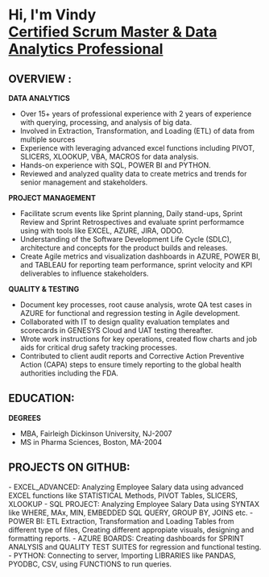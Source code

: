 <h1>Hi, I'm Vindy <br/><a href="https://github.com/vindhyameda"> Certified Scrum Master & Data Analytics Professional </a>


<h2> OVERVIEW :</h2>

<b>DATA ANALYTICS </b>
- Over 15+ years of professional experience with 2 years of experience with querying, processing, and analysis of big data.
- Involved in Extraction, Transformation, and Loading (ETL) of data from multiple sources
- Experience with leveraging advanced excel functions including PIVOT, SLICERS, XLOOKUP, VBA, MACROS for data analysis.
- Hands-on experience with SQL, POWER BI and PYTHON.
- Reviewed and analyzed quality data to create metrics and trends for senior management and stakeholders.


<b> PROJECT MANAGEMENT </b>

- Facilitate scrum events like Sprint planning, Daily stand-ups, Sprint Review and Sprint Retrospectives and evaluate sprint performamce using with tools like EXCEL, AZURE, JIRA, ODOO.
- Understanding of the Software Development Life Cycle (SDLC), architecture and concepts for the product builds and releases.
- Create Agile metrics and visualization dashboards in AZURE, POWER BI, and TABLEAU for reporting team performance, sprint velocity and KPI deliverables to influence stakeholders.


<b> QUALITY & TESTING </b>

- Document key processes, root cause analysis, wrote QA test cases in AZURE for functional and regression testing in Agile development.
- Collaborated with IT to design quality evaluation templates and scorecards in GENESYS Cloud and UAT testing thereafter.
- Wrote work instructions for key operations, created flow charts and job aids for critical drug safety tracking processes.
- Contributed to client audit reports and Corrective Action Preventive Action (CAPA) steps to ensure timely reporting to the global health authorities including the FDA. 


<h2>EDUCATION:</h2>
<b> DEGREES </b>

- MBA, Fairleigh Dickinson University, NJ-2007
- MS in Pharma Sciences, Boston, MA-2004


<h2>PROJECTS ON GITHUB:</h2>
- EXCEL_ADVANCED: Analyzing Employee Salary data using advanced EXCEL functions like STATISTICAL Methods, PIVOT Tables, SLICERS, XLOOKUP
- SQL PROJECT: Analyzing Employee Salary Data using SYNTAX like WHERE, MAx, MIN, EMBEDDED SQL QUERY, GROUP BY, JOINS etc.
- POWER BI: ETL Extraction, Transformation and Loading Tables from different type of files, Creating different appropiate visuals, designing and formatting reports. 
- AZURE BOARDS: Creating dashboards for SPRINT ANALYSIS and QUALITY TEST SUITES for regression and functional testing.
- PYTHON: Connecting to server, Importing LIBRARIES like PANDAS, PYODBC, CSV, using FUNCTIONS to run queries.


  






  


